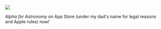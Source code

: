 <img src="https://media.tenor.com/pTPPHO2RdMsAAAAC/spongebob-patrick-star.gif"></img>

_Alpha for Astronomy_ on App Store (under my dad's name for legal reasons and Apple rules) now!
